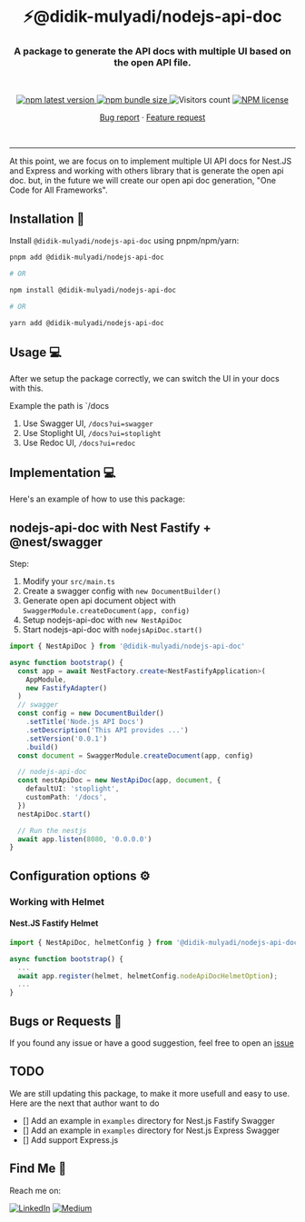 <h1 align="center" style="border-bottom: none;">⚡️@didik-mulyadi/nodejs-api-doc</h1>
<h3 align="center">A package to generate the API docs with multiple UI based on the open API file.</h3>
<br />
<p align="center">
  <p align="center">
    <a href="https://www.npmjs.com/package/@didik-mulyadi/nodejs-api-doc">
      <img alt="npm latest version" src="https://img.shields.io/npm/v/@didik-mulyadi/nodejs-api-doc/latest.svg">
    </a>
    <a href="https://www.npmjs.com/package/@didik-mulyadi/nodejs-api-doc">
      <img alt="npm bundle size" src="https://img.shields.io/bundlephobia/min/@didik-mulyadi/nodejs-api-doc">
    </a>
    <img alt="Visitors count" src="https://visitor-badge.laobi.icu/badge?page_id=@didik-mulyadi~nodejs-api-doc.visitor-badge&style=flat-square&color=0088cc">
    <a href="https://www.npmjs.com/package/@didik-mulyadi/nodejs-api-doc">
      <img alt="NPM license" src="https://img.shields.io/npm/l/@didik-mulyadi/nodejs-api-doc">
    </a>
    <p align="center">
      <a href="https://github.com/didikmulyadi/nodejs-api-doc/issues/new?template=bug_report.md">Bug report</a>
      ·
      <a href="https://github.com/didikmulyadi/nodejs-api-doc/issues/new?template=feature_request.md">Feature request</a>
    </p>
  </p>
</p>
<br />
<hr />

At this point, we are focus on to implement multiple UI API docs for Nest.JS and Express and working with others library that is generate the open api doc. but, in the future we will create our open api doc generation, "One Code for All Frameworks".

## Installation 🚀

Install `@didik-mulyadi/nodejs-api-doc` using pnpm/npm/yarn:

```bash
pnpm add @didik-mulyadi/nodejs-api-doc

# OR

npm install @didik-mulyadi/nodejs-api-doc

# OR

yarn add @didik-mulyadi/nodejs-api-doc
```

## Usage 💻

After we setup the package correctly, we can switch the UI in your docs with this. <br/>

Example the path is `/docs

1. Use Swagger UI, `/docs?ui=swagger`
2. Use Stoplight UI, `/docs?ui=stoplight`
3. Use Redoc UI, `/docs?ui=redoc`

## Implementation 💻

Here's an example of how to use this package:

## nodejs-api-doc with Nest Fastify + @nest/swagger

Step:

1. Modify your `src/main.ts`
2. Create a swagger config with `new DocumentBuilder()`
3. Generate open api document object with `SwaggerModule.createDocument(app, config)`
4. Setup nodejs-api-doc with `new NestApiDoc`
5. Start nodejs-api-doc with `nodejsApiDoc.start()`

```typescript
import { NestApiDoc } from '@didik-mulyadi/nodejs-api-doc'

async function bootstrap() {
  const app = await NestFactory.create<NestFastifyApplication>(
    AppModule,
    new FastifyAdapter()
  )
  // swagger
  const config = new DocumentBuilder()
    .setTitle('Node.js API Docs')
    .setDescription('This API provides ...')
    .setVersion('0.0.1')
    .build()
  const document = SwaggerModule.createDocument(app, config)

  // nodejs-api-doc
  const nestApiDoc = new NestApiDoc(app, document, {
    defaultUI: 'stoplight',
    customPath: '/docs',
  })
  nestApiDoc.start()

  // Run the nestjs
  await app.listen(8080, '0.0.0.0')
}
```

## Configuration options ⚙️

### Working with Helmet

#### Nest.JS Fastify Helmet

```typescript
import { NestApiDoc, helmetConfig } from '@didik-mulyadi/nodejs-api-doc';

async function bootstrap() {
  ...
  await app.register(helmet, helmetConfig.nodeApiDocHelmetOption);
  ...
}
```

## Bugs or Requests 🐛

If you found any issue or have a good suggestion, feel free to open an [issue](https://github.com/didikmulyadi/nodejs-api-doc/issues/new)

## TODO

We are still updating this package, to make it more usefull and easy to use. Here are the next that author want to do

- [] Add an example in `examples` directory for Nest.js Fastify Swagger
- [] Add an example in `examples` directory for Nest.js Express Swagger
- [] Add support Express.js

## Find Me 📖

Reach me on:

[![LinkedIn](https://img.shields.io/badge/LinkedIn-%230077B5.svg?logo=linkedin&logoColor=white)](https://linkedin.com/in/https://www.linkedin.com/in/didikmulyadi/) [![Medium](https://img.shields.io/badge/Medium-12100E?logo=medium&logoColor=white)](https://medium.com/@https://didikmulyadi.medium.com/)
